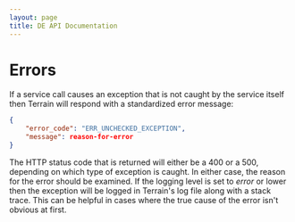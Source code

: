 ```yaml
---
layout: page
title: DE API Documentation
---
```


# Errors

If a service call causes an exception that is not caught by the service itself then Terrain will respond with a standardized error message:

```json
{
    "error_code": "ERR_UNCHECKED_EXCEPTION",
    "message": reason-for-error
}
```

The HTTP status code that is returned will either be a 400 or a 500, depending on which type of exception is caught. In either case, the reason for the error should be examined. If the logging level is set to _error_ or lower then the exception will be logged in Terrain's log file along with a stack trace. This can be helpful in cases where the true cause of the error isn't obvious at first.
